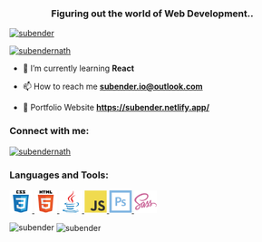 <h3 align="center">Figuring out the world of Web Development..</h3>

<p align="left"> <a href="https://github.com/ryo-ma/github-profile-trophy"><img src="https://github-profile-trophy.vercel.app/?username=subender" alt="subender" /></a> </p>

<p align="left"> <a href="https://twitter.com/subendernath" target="blank"><img src="https://img.shields.io/twitter/follow/subendernath?logo=twitter&style=for-the-badge" alt="subendernath" /></a> </p>

- 🌱 I’m currently learning **React**

- 📫 How to reach me **subender.io@outlook.com**

- 👷 Portfolio Website **https://subender.netlify.app/**

<h3 align="left">Connect with me:</h3>
<p align="left">
<a href="https://twitter.com/subendernath" target="blank"><img align="center" src="https://raw.githubusercontent.com/rahuldkjain/github-profile-readme-generator/master/src/images/icons/Social/twitter.svg" alt="subendernath" height="30" width="40" /></a>
</p>

<h3 align="left">Languages and Tools:</h3>
<p align="left"> <a href="https://www.w3schools.com/css/" target="_blank" rel="noreferrer"> <img src="https://raw.githubusercontent.com/devicons/devicon/master/icons/css3/css3-original-wordmark.svg" alt="css3" width="40" height="40"/> </a> <a href="https://www.w3.org/html/" target="_blank" rel="noreferrer"> <img src="https://raw.githubusercontent.com/devicons/devicon/master/icons/html5/html5-original-wordmark.svg" alt="html5" width="40" height="40"/> </a> <a href="https://www.java.com" target="_blank" rel="noreferrer"> <img src="https://raw.githubusercontent.com/devicons/devicon/master/icons/java/java-original.svg" alt="java" width="40" height="40"/> </a> <a href="https://developer.mozilla.org/en-US/docs/Web/JavaScript" target="_blank" rel="noreferrer"> <img src="https://raw.githubusercontent.com/devicons/devicon/master/icons/javascript/javascript-original.svg" alt="javascript" width="40" height="40"/> </a> <a href="https://www.photoshop.com/en" target="_blank" rel="noreferrer"> <img src="https://raw.githubusercontent.com/devicons/devicon/master/icons/photoshop/photoshop-line.svg" alt="photoshop" width="40" height="40"/> </a> <a href="https://sass-lang.com" target="_blank" rel="noreferrer"> <img src="https://raw.githubusercontent.com/devicons/devicon/master/icons/sass/sass-original.svg" alt="sass" width="40" height="40"/> </a> </p>

<p><img align="left" src="https://github-readme-stats.vercel.app/api/top-langs?username=subender&show_icons=true&locale=en&layout=compact" alt="subender" /></p>

<p>&nbsp;<img align="center" src="https://github-readme-stats.vercel.app/api?username=subender&show_icons=true&locale=en" alt="subender" /></p>

